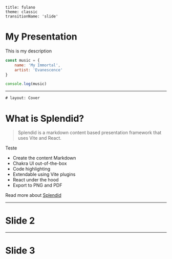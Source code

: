 ```yml:splendid
title: fulano
theme: classic
transitionName: 'slide'
```

# My Presentation

This is my description

```js
const music = {
	name: 'My Immortal',
	artist: 'Evanescence'
}

console.log(music)
```


---
```yml:splendid
# layout: Cover
```

# What is Splendid?

> Splendid is a markdown content based presentation framework that uses Vite and React.


<div id='test'>
<Box p="5" background="red" width="100px" height="100px">
Teste
</Box>
</div>

- Create the content Markdown
- Chakra UI out-of-the-box
- Code highlighting
- Extendable using Vite plugins
- React under the hood
- Export to PNG and PDF

Read more about [Splendid]()

---

# Slide 2


---
# Slide 3
